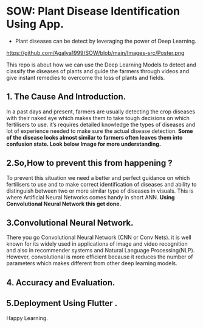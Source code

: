 # **SOW: Plant Disease Identification Using App.**


- Plant diseases can be detect by leveraging the power of Deep Learning.

https://github.com/Agalya1999/SOW/blob/main/Images-src/Poster.png

This repo is about how we can use the Deep Learning Models to detect and classify the diseases of plants and guide the farmers through videos and give instant remedies to overcome the loss of plants and fields.

## 1. The Cause And Introduction.
In a past days and present, farmers are usually detecting the crop diseases with their naked eye which makes them to take tough decisions on which fertilisers to use. it’s requires detailed knowledge the types of diseases and lot of experience needed to make sure the actual disease detection. **Some of the disease looks almost similar to farmers often leaves them into confusion state. Look below Image for more understanding.**


## 2.So,How to prevent this from happening ?
To prevent this situation we need a better and perfect guidance on which fertilisers to use and to make correct identification of diseases and ability to distinguish between two or more similar type of diseases in visuals.
This is where Artificial Neural Networks comes handy in short ANN. **Using Convolutional Neural Network this get done.**


## 3.Convolutional Neural Network.

There you go Convolutional Neural Network (CNN or Conv Nets). it is well known for its widely used in applications of image and video recognition and also in recommender systems and Natural Language Processing(NLP). However, convolutional is more efficient because it reduces the number of parameters which makes different from other deep learning models.



## 4. Accuracy and Evaluation.

## 5.Deployment Using Flutter .


Happy Learning.
